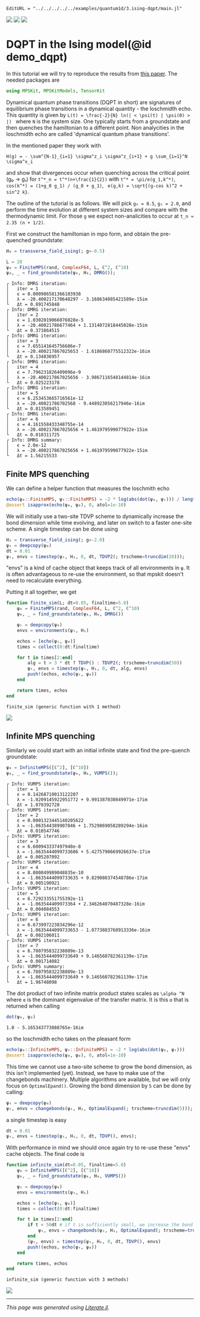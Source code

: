 ```@meta
EditURL = "../../../../../examples/quantum1d/3.ising-dqpt/main.jl"
```

[![](https://mybinder.org/badge_logo.svg)](https://mybinder.org/v2/gh/maartenvd/MPSKit.jl/gh-pages?filepath=dev/examples/quantum1d/3.ising-dqpt/main.ipynb)
[![](https://img.shields.io/badge/show-nbviewer-579ACA.svg)](https://nbviewer.jupyter.org/github/maartenvd/MPSKit.jl/blob/gh-pages/dev/examples/quantum1d/3.ising-dqpt/main.ipynb)
[![](https://img.shields.io/badge/download-project-orange)](https://minhaskamal.github.io/DownGit/#/home?url=https://github.com/maartenvd/MPSKit.jl/examples/tree/gh-pages/dev/examples/quantum1d/3.ising-dqpt)

# DQPT in the Ising model(@id demo_dqpt)

In this tutorial we will try to reproduce the results from
[this paper](https://arxiv.org/pdf/1206.2505.pdf). The needed packages are

````julia
using MPSKit, MPSKitModels, TensorKit
````

Dynamical quantum phase transitions (DQPT in short) are signatures of equilibrium phase transitions in a dynamical quantity - the loschmidth echo.
This quantity is given by ``L(t) = \frac{-2}{N} ln(| < \psi(t) | \psi(0) > |) `` where ``N`` is the system size.
One typically starts from a groundstate and then quenches the hamiltonian to a different point.
Non analycities in the loschmidth echo are called 'dynamical quantum phase transitions'.

In the mentioned paper they work with

``H(g) = - \sum^{N-1}_{i=1} \sigma^z_i \sigma^z_{i+1} + g \sum_{i=1}^N \sigma^x_i``

and show that divergences occur when quenching across the critical point (g₀ → g₁) for ``t^*_n = t^*(n+\frac{1}{2})`` with ``t^* = \pi/e(g_1,k^*)``, ``cos(k^*) = (1+g_0 g_1) / (g_0 + g_1)``, `` e(g,k) = \sqrt{(g-cos k)^2 + sin^2 k}``.

The outline of the tutorial is as follows. We will pick ``g₀ = 0.5``, ``g₁ = 2.0``, and perform the time evolution at different system sizes and compare with the thermodynamic limit.
For those ``g`` we expect non-analicities to occur at ``t_n ≈ 2.35 (n + 1/2)``.

First we construct the hamiltonian in mpo form, and obtain the pre-quenched groundstate:

````julia
H₀ = transverse_field_ising(; g=-0.5)

L = 20
ψ₀ = FiniteMPS(rand, ComplexF64, L, ℂ^2, ℂ^10)
ψ₀, _ = find_groundstate(ψ₀, H₀, DMRG());
````

````
┌ Info: DMRG iteration:
│   iter = 1
│   ϵ = 0.000986581366103938
│   λ = -20.400217170648297 - 3.168634085421589e-15im
└   Δt = 0.891745848
┌ Info: DMRG iteration:
│   iter = 2
│   ϵ = 1.0302019066076028e-5
│   λ = -20.40021786677464 + 1.1314072818445028e-15im
└   Δt = 0.373864515
┌ Info: DMRG iteration:
│   iter = 3
│   ϵ = 7.655141645756606e-7
│   λ = -20.400217867025653 - 1.6186860775512322e-16im
└   Δt = 0.134836957
┌ Info: DMRG iteration:
│   iter = 4
│   ϵ = 7.796231826409096e-9
│   λ = -20.400217867025656 - 3.9867116548144814e-16im
└   Δt = 0.025223178
┌ Info: DMRG iteration:
│   iter = 5
│   ϵ = 6.253453665716561e-12
│   λ = -20.40021786702568 - 9.448923056217946e-16im
└   Δt = 0.013589451
┌ Info: DMRG iteration:
│   iter = 6
│   ϵ = 4.161558433348755e-14
│   λ = -20.400217867025656 + 1.461979599077922e-15im
└   Δt = 0.010311725
┌ Info: DMRG summary:
│   ϵ = 2.0e-12
│   λ = -20.400217867025656 + 1.461979599077922e-15im
└   Δt = 1.56215533

````

## Finite MPS quenching

We can define a helper function that measures the loschmith echo

````julia
echo(ψ₀::FiniteMPS, ψₜ::FiniteMPS) = -2 * log(abs(dot(ψ₀, ψₜ))) / length(ψ₀)
@assert isapprox(echo(ψ₀, ψ₀), 0, atol=1e-10)
````

We will initially use a two-site TDVP scheme to dynamically increase the bond dimension while time evolving, and later on switch to a faster one-site scheme. A single timestep can be done using

````julia
H₁ = transverse_field_ising(; g=-2.0)
ψₜ = deepcopy(ψ₀)
dt = 0.01
ψₜ, envs = timestep(ψₜ, H₁, 0, dt, TDVP2(; trscheme=truncdim(20)));
````

"envs" is a kind of cache object that keeps track of all environments in `ψ`. It is often advantageous to re-use the environment, so that mpskit doesn't need to recalculate everything.

Putting it all together, we get

````julia
function finite_sim(L; dt=0.05, finaltime=5.0)
    ψ₀ = FiniteMPS(rand, ComplexF64, L, ℂ^2, ℂ^10)
    ψ₀, _ = find_groundstate(ψ₀, H₀, DMRG())

    ψₜ = deepcopy(ψ₀)
    envs = environments(ψₜ, H₁)

    echos = [echo(ψₜ, ψ₀)]
    times = collect(0:dt:finaltime)

    for t in times[2:end]
        alg = t > 3 * dt ? TDVP() : TDVP2(; trscheme=truncdim(50))
        ψₜ, envs = timestep(ψₜ, H₁, 0, dt, alg, envs)
        push!(echos, echo(ψₜ, ψ₀))
    end

    return times, echos
end
````

````
finite_sim (generic function with 1 method)
````

![](finite_timeev.png)

## Infinite MPS quenching

Similarly we could start with an initial infinite state and find the pre-quench groundstate:

````julia
ψ₀ = InfiniteMPS([ℂ^2], [ℂ^10])
ψ₀, _ = find_groundstate(ψ₀, H₀, VUMPS());
````

````
┌ Info: VUMPS iteration:
│   iter = 1
│   ϵ = 0.14268710013122207
│   λ = -1.0209145922951772 + 9.991387030849971e-17im
└   Δt = 1.070392728
┌ Info: VUMPS iteration:
│   iter = 2
│   ϵ = 0.0001323445140205622
│   λ = -1.063544389907846 + 1.7529869058289294e-16im
└   Δt = 0.010547746
┌ Info: VUMPS iteration:
│   iter = 3
│   ϵ = 6.600943337497948e-8
│   λ = -1.0635444099733606 + 5.4275790669926637e-17im
└   Δt = 0.005207092
┌ Info: VUMPS iteration:
│   iter = 4
│   ϵ = 8.080849989048835e-10
│   λ = -1.0635444099733635 + 9.829080374548786e-17im
└   Δt = 0.005190921
┌ Info: VUMPS iteration:
│   iter = 5
│   ϵ = 6.729233551755392e-11
│   λ = -1.063544409973364 + 2.346264070487328e-16im
└   Δt = 0.004084553
┌ Info: VUMPS iteration:
│   iter = 6
│   ϵ = 6.673997223834296e-12
│   λ = -1.0635444099733653 - 1.0773883768913336e-16im
└   Δt = 0.002106011
┌ Info: VUMPS iteration:
│   iter = 7
│   ϵ = 6.780795832238809e-13
│   λ = -1.0635444099733649 + 9.146560782361139e-17im
└   Δt = 0.001714082
┌ Info: VUMPS summary:
│   ϵ = 6.780795832238809e-13
│   λ = -1.0635444099733649 + 9.146560782361139e-17im
└   Δt = 1.96748098

````

The dot product of two infinite matrix product states scales as  ``\alpha ^N`` where ``α`` is the dominant eigenvalue of the transfer matrix.
It is this ``α`` that is returned when calling

````julia
dot(ψ₀, ψ₀)
````

````
1.0 - 5.165343773088765e-16im
````

so the loschmidth echo takes on the pleasant form

````julia
echo(ψ₀::InfiniteMPS, ψₜ::InfiniteMPS) = -2 * log(abs(dot(ψ₀, ψₜ)))
@assert isapprox(echo(ψ₀, ψ₀), 0, atol=1e-10)
````

This time we cannot use a two-site scheme to grow the bond dimension, as this isn't implemented (yet).
Instead, we have to make use of the changebonds machinery.
Multiple algorithms are available, but we will only focus on `OptimalEpand()`.
Growing the bond dimension by ``5`` can be done by calling:

````julia
ψₜ = deepcopy(ψ₀)
ψₜ, envs = changebonds(ψₜ, H₁, OptimalExpand(; trscheme=truncdim(5)));
````

a single timestep is easy

````julia
dt = 0.01
ψₜ, envs = timestep(ψₜ, H₁, 0, dt, TDVP(), envs);
````

With performance in mind we should once again try to re-use these "envs" cache objects.
The final code is

````julia
function infinite_sim(dt=0.05, finaltime=5.0)
    ψ₀ = InfiniteMPS([ℂ^2], [ℂ^10])
    ψ₀, _ = find_groundstate(ψ₀, H₀, VUMPS())

    ψₜ = deepcopy(ψ₀)
    envs = environments(ψₜ, H₁)

    echos = [echo(ψₜ, ψ₀)]
    times = collect(0:dt:finaltime)

    for t in times[2:end]
        if t < 50dt # if t is sufficiently small, we increase the bond dimension
            ψₜ, envs = changebonds(ψₜ, H₁, OptimalExpand(; trscheme=truncdim(1)), envs)
        end
        (ψₜ, envs) = timestep(ψₜ, H₁, 0, dt, TDVP(), envs)
        push!(echos, echo(ψₜ, ψ₀))
    end

    return times, echos
end
````

````
infinite_sim (generic function with 3 methods)
````

![](infinite_timeev.png)

---

*This page was generated using [Literate.jl](https://github.com/fredrikekre/Literate.jl).*

